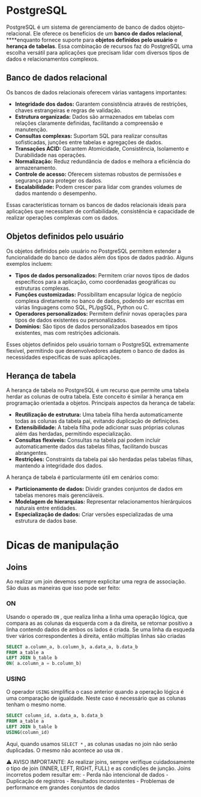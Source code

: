 # PostgreSQL

PostgreSQL é um sistema de gerenciamento de banco de dados objeto-relacional. Ele oferece os benefícios de um **banco de dados relacional**, ****enquanto fornece suporte para **objetos definidos pelo usuário** e **herança de tabelas**. Essa combinação de recursos faz do PostgreSQL uma escolha versátil para aplicações que precisam lidar com diversos tipos de dados e relacionamentos complexos.

## Banco de dados relacional

Os bancos de dados relacionais oferecem várias vantagens importantes:

- **Integridade dos dados:** Garantem consistência através de restrições, chaves estrangeiras e regras de validação.
- **Estrutura organizada:** Dados são armazenados em tabelas com relações claramente definidas, facilitando a compreensão e manutenção.
- **Consultas complexas:** Suportam SQL para realizar consultas sofisticadas, junções entre tabelas e agregações de dados.
- **Transações ACID:** Garantem Atomicidade, Consistência, Isolamento e Durabilidade nas operações.
- **Normalização:** Reduz redundância de dados e melhora a eficiência do armazenamento.
- **Controle de acesso:** Oferecem sistemas robustos de permissões e segurança para proteger os dados.
- **Escalabilidade:** Podem crescer para lidar com grandes volumes de dados mantendo o desempenho.

Essas características tornam os bancos de dados relacionais ideais para aplicações que necessitam de confiabilidade, consistência e capacidade de realizar operações complexas com os dados.

## Objetos definidos pelo usuário

Os objetos definidos pelo usuário no PostgreSQL permitem estender a funcionalidade do banco de dados além dos tipos de dados padrão. Alguns exemplos incluem:

- **Tipos de dados personalizados:** Permitem criar novos tipos de dados específicos para a aplicação, como coordenadas geográficas ou estruturas complexas.
- **Funções customizadas:** Possibilitam encapsular lógica de negócio complexa diretamente no banco de dados, podendo ser escritas em várias linguagens como SQL, PL/pgSQL, Python ou C.
- **Operadores personalizados:** Permitem definir novas operações para tipos de dados existentes ou personalizados.
- **Domínios:** São tipos de dados personalizados baseados em tipos existentes, mas com restrições adicionais.

Esses objetos definidos pelo usuário tornam o PostgreSQL extremamente flexível, permitindo que desenvolvedores adaptem o banco de dados às necessidades específicas de suas aplicações.

## Herança de tabela

A herança de tabela no PostgreSQL é um recurso que permite uma tabela herdar as colunas de outra tabela. Este conceito é similar à herança em programação orientada a objetos. Principais aspectos da herança de tabela:

- **Reutilização de estrutura:** Uma tabela filha herda automaticamente todas as colunas da tabela pai, evitando duplicação de definições.
- **Extensibilidade:** A tabela filha pode adicionar suas próprias colunas além das herdadas, permitindo especialização.
- **Consultas flexíveis:** Consultas na tabela pai podem incluir automaticamente dados das tabelas filhas, facilitando buscas abrangentes.
- **Restrições:** Constraints da tabela pai são herdadas pelas tabelas filhas, mantendo a integridade dos dados.

A herança de tabela é particularmente útil em cenários como:

- **Particionamento de dados:** Dividir grandes conjuntos de dados em tabelas menores mais gerenciáveis.
- **Modelagem de hierarquias:** Representar relacionamentos hierárquicos naturais entre entidades.
- **Especialização de dados:** Criar versões especializadas de uma estrutura de dados base.

# Dicas de manipulação

## Joins

Ao realizar um join devemos sempre explicitar uma regra de associação. São duas as maneiras que isso pode ser feito:

### ON

Usando o operado `ON` , que realiza linha a linha uma operação lógica, que compara as as colunas da esquerda com a da direita, se retornar positivo a linha contendo dados de ambos os lados é criada. Se uma linha da esqueda tiver vários correspondentes à direita, então múltiplas linhas são criadas

```sql
SELECT a.column_a, b.column_b, a.data_a, b.data_b
FROM a_table a
LEFT JOIN b_table b
ON( a.column_a = b.column_b)
```

### USING

O operador `USING`  simplifica o caso anterior quando a operação lógica é uma comparação de igualdade. Neste caso é necessário que as colunas tenham o mesmo nome.

```sql
SELECT column_id, a.data_a, b.data_b
FROM a_table a
LEFT JOIN b_table b
USING(column_id)
```

Aqui, quando usamos `SELECT *` , as colunas usadas no join não serão duplicadas. O mesmo não acontece ao usa `ON` .

<aside>
⚠️ AVISO IMPORTANTE: Ao realizar joins, sempre verifique cuidadosamente o tipo de join (INNER, LEFT, RIGHT, FULL) e as condições de junção. Joins incorretos podem resultar em:
- Perda não intencional de dados
- Duplicação de registros
- Resultados inconsistentes
- Problemas de performance em grandes conjuntos de dados

</aside>
